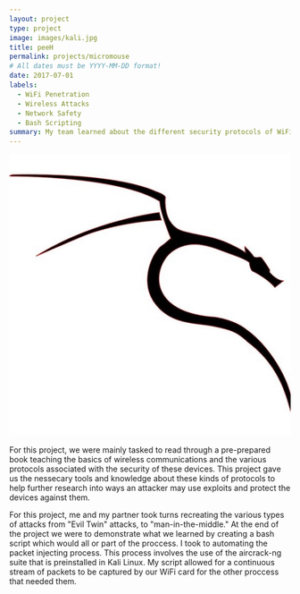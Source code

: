 ```yaml
---
layout: project
type: project
image: images/kali.jpg
title: peeH
permalink: projects/micromouse
# All dates must be YYYY-MM-DD format!
date: 2017-07-01
labels:
  - WiFi Penetration 
  - Wireless Attacks
  - Network Safety
  - Bash Scripting
summary: My team learned about the different security protocols of WiFi and their flaws. Then, in a controlled enviorment, we learned about the different vulnerabilities each protcol has and how attackers use them to infiltrate a network.
---
```


<div class="ui small rounded images">
  <img class="ui image" src="../images/kali.jpg">
</div>

For this project, we were mainly tasked to read through a pre-prepared book teaching the basics of wireless communications and the various protocols associated with the security of these devices. This project gave us the nessecary tools and knowledge about these kinds of protocols to help further research into ways an attacker may use exploits and protect the devices against them.

For this project, me and my partner took turns recreating the various types of attacks from "Evil Twin" attacks, to "man-in-the-middle." At the end of the project we were to demonstrate what we learned by creating a bash script which would all or part of the proccess. I took to automating the packet injecting process. This process involves the use of the aircrack-ng suite that is preinstalled in Kali Linux. My script allowed for a continuous stream of packets to be captured by our WiFi card for the other proccess that needed them.
